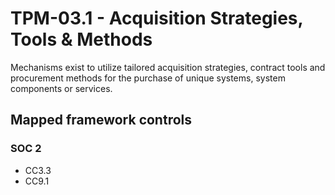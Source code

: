 # TPM-03.1 - Acquisition Strategies, Tools & Methods
Mechanisms exist to utilize tailored acquisition strategies, contract tools and procurement methods for the purchase of unique systems, system components or services.
## Mapped framework controls
### SOC 2
- CC3.3
- CC9.1